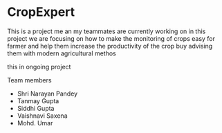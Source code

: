 # CropExpert
This is a project me an my teammates are currently working on in this project we are focusing  on how to make the monitoring of crops easy for farmer and help them increase the productivity of the crop buy advising them  with modern agricultural methos

this in ongoing project

Team members 
* Shri Narayan Pandey
* Tanmay Gupta
* Siddhi Gupta
* Vaishnavi Saxena
* Mohd. Umar

